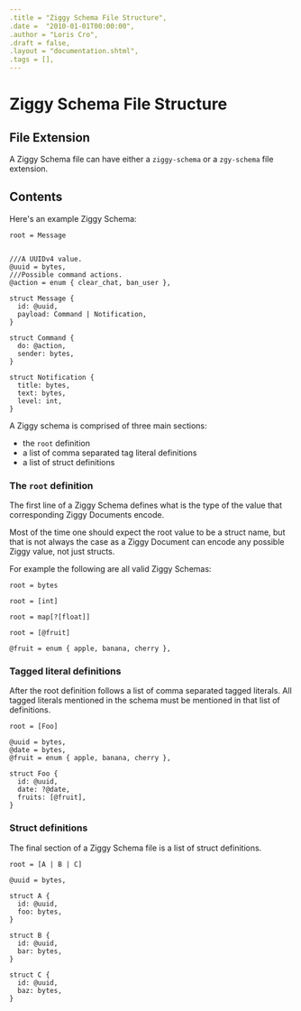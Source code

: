 ```yaml
---
.title = "Ziggy Schema File Structure",
.date =  "2010-01-01T00:00:00",
.author = "Loris Cro",
.draft = false,
.layout = "documentation.shtml",
.tags = [],
---
```

# Ziggy Schema File Structure

## File Extension
A Ziggy Schema file can have either a `ziggy-schema` or a `zgy-schema` file extension.

## Contents
Here's an example Ziggy Schema:

```ziggy-schema
root = Message


///A UUIDv4 value.
@uuid = bytes,
///Possible command actions.
@action = enum { clear_chat, ban_user },

struct Message {
  id: @uuid,
  payload: Command | Notification,
}

struct Command {
  do: @action,
  sender: bytes,
}

struct Notification {
  title: bytes,
  text: bytes,
  level: int,
}
```

A Ziggy schema is comprised of three main sections:

- the `root` definition
- a list of comma separated tag literal definitions
- a list of struct definitions

### The `root` definition
The first line of a Ziggy Schema defines what is the type of the value that corresponding Ziggy Documents encode. 

Most of the time one should expect the root value to be a struct name, but that is not always the case as a Ziggy Document can encode any possible Ziggy value, not just structs.

For example the following are all valid Ziggy Schemas:

```ziggy-schema
root = bytes
```

```ziggy-schema
root = [int]
```

```ziggy-schema
root = map[?[float]]
```

```ziggy-schema
root = [@fruit]

@fruit = enum { apple, banana, cherry },
```

### Tagged literal definitions

After the root definition follows a list of comma separated tagged literals. All tagged literals mentioned in the schema must be mentioned in that list of definitions.

```ziggy-schema
root = [Foo]

@uuid = bytes,
@date = bytes,
@fruit = enum { apple, banana, cherry },

struct Foo {
  id: @uuid,
  date: ?@date,
  fruits: [@fruit],
}
```

### Struct definitions

The final section of a Ziggy Schema file is a list of struct definitions.


```ziggy-schema
root = [A | B | C]

@uuid = bytes,

struct A {
  id: @uuid,
  foo: bytes,
}

struct B {
  id: @uuid,
  bar: bytes,
}

struct C {
  id: @uuid,
  baz: bytes,
}
```

